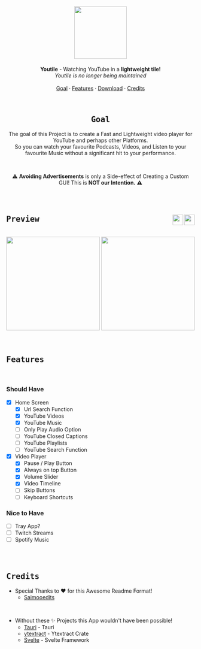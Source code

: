 <h1 align="center">
    <div align="center">
        <img width=140 src="https://github.com/mxcop/youtile/blob/main/.github/assets/logo.png"> 
    </div>
</h1>


<div align="center">
    <b>Youtile</b> - Watching YouTube in a <b>lightweight tile!</b><br>
    <i>Youtile is no longer being maintained</i>
</div>
    
<br>

<div align="center">
    <a href="#goal">Goal</a>
    ·
    <a href="#features">Features</a>
    ·
    <a href="https://github.com/mxcop/youtile/releases">Download</a>
    ·
    <a href="#credits">Credits</a>
</div>

<br>

<br>

<h2 align="center"><samp><b>Goal</b></samp></h2>

<p align="center">
The goal of this Project is to create a Fast and Lightweight video player for YouTube and perhaps other Platforms.<br>
So you can watch your favourite Podcasts, Videos, and Listen to your favourite Music without a significant hit to your performance.<br>
</p>

<br>

<p align="center">
    ⚠️ <b>Avoiding Advertisements</b> is only a Side-effect of Creating a Custom GUI! This is <b>NOT our Intention.</b> ⚠️
</p>
    
<br>

<br>

<h2 align="left"><samp><b>Preview</b></samp> <img src="https://img.shields.io/github/stars/youtile/youtile?color=%238AB4F8&labelColor=101012&label=stars&style=for-the-badge" height=28 align="right" /> <img src="https://img.shields.io/github/downloads/youtile/youtile/total?color=%23B48AF8&labelColor=101012&label=downloads&style=for-the-badge" height=28 align="right" /></h2>

<br>

<div align="center">
    <img height=250 src="https://github.com/mxcop/youtile/blob/main/.github/assets/home-page.png">  
    <img height=250 src="https://github.com/mxcop/youtile/blob/main/.github/assets/theater-page.png">
</div>

<br>

<br>

<h2 align="left"><samp><b>Features</b></samp></h2>

<br>

<h3 align="left">Should Have</h3>

- [x] Home Screen
    - [x] Url Search Function
    - [x] YouTube Videos
    - [x] YouTube Music
    - [ ] Only Play Audio Option
    - [ ] YouTube Closed Captions
    - [ ] YouTube Playlists
    - [ ] YouTube Search Function
- [x] Video Player
    - [x] Pause / Play Button
    - [x] Always on top Button
    - [x] Volume Slider
    - [x] Video Timeline
    - [ ] Skip Buttons
    - [ ] Keyboard Shortcuts

<h3 align="left">Nice to Have</h3>

- [ ] Tray App?
- [ ] Twitch Streams
- [ ] Spotify Music

<br>

<br>

<h2 align="left"><samp><b>Credits</b></samp></h2>

* Special Thanks to :heart: for this Awesome Readme Format!
    * [Saimooedits](https://github.com/saimoomedits)

<br>

* Without these :sparkles: Projects this App wouldn't have been possible!
    * [Tauri](https://github.com/tauri-apps/tauri) - Tauri
    * [ytextract](https://github.com/ATiltedTree/ytextract) - Ytextract Crate
    * [Svelte](https://github.com/sveltejs/svelte) - Svelte Framework

<br>
